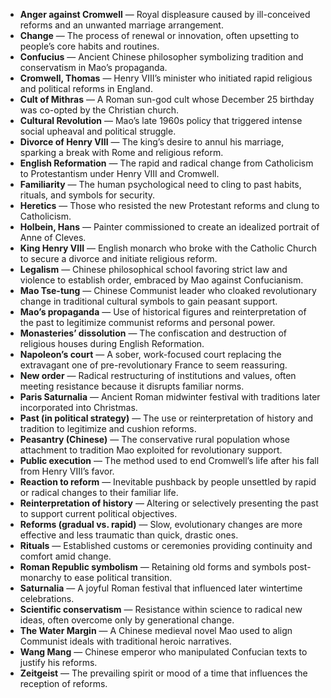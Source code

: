 - **Anger against Cromwell** — Royal displeasure caused by ill-conceived reforms and an unwanted marriage arrangement.  
- **Change** — The process of renewal or innovation, often upsetting to people’s core habits and routines.  
- **Confucius** — Ancient Chinese philosopher symbolizing tradition and conservatism in Mao’s propaganda.  
- **Cromwell, Thomas** — Henry VIII’s minister who initiated rapid religious and political reforms in England.  
- **Cult of Mithras** — A Roman sun-god cult whose December 25 birthday was co-opted by the Christian church.  
- **Cultural Revolution** — Mao’s late 1960s policy that triggered intense social upheaval and political struggle.  
- **Divorce of Henry VIII** — The king’s desire to annul his marriage, sparking a break with Rome and religious reform.  
- **English Reformation** — The rapid and radical change from Catholicism to Protestantism under Henry VIII and Cromwell.  
- **Familiarity** — The human psychological need to cling to past habits, rituals, and symbols for security.  
- **Heretics** — Those who resisted the new Protestant reforms and clung to Catholicism.  
- **Holbein, Hans** — Painter commissioned to create an idealized portrait of Anne of Cleves.  
- **King Henry VIII** — English monarch who broke with the Catholic Church to secure a divorce and initiate religious reform.  
- **Legalism** — Chinese philosophical school favoring strict law and violence to establish order, embraced by Mao against Confucianism.  
- **Mao Tse-tung** — Chinese Communist leader who cloaked revolutionary change in traditional cultural symbols to gain peasant support.  
- **Mao’s propaganda** — Use of historical figures and reinterpretation of the past to legitimize communist reforms and personal power.  
- **Monasteries’ dissolution** — The confiscation and destruction of religious houses during English Reformation.  
- **Napoleon’s court** — A sober, work-focused court replacing the extravagant one of pre-revolutionary France to seem reassuring.  
- **New order** — Radical restructuring of institutions and values, often meeting resistance because it disrupts familiar norms.  
- **Paris Saturnalia** — Ancient Roman midwinter festival with traditions later incorporated into Christmas.  
- **Past (in political strategy)** — The use or reinterpretation of history and tradition to legitimize and cushion reforms.  
- **Peasantry (Chinese)** — The conservative rural population whose attachment to tradition Mao exploited for revolutionary support.  
- **Public execution** — The method used to end Cromwell’s life after his fall from Henry VIII’s favor.  
- **Reaction to reform** — Inevitable pushback by people unsettled by rapid or radical changes to their familiar life.  
- **Reinterpretation of history** — Altering or selectively presenting the past to support current political objectives.  
- **Reforms (gradual vs. rapid)** — Slow, evolutionary changes are more effective and less traumatic than quick, drastic ones.  
- **Rituals** — Established customs or ceremonies providing continuity and comfort amid change.  
- **Roman Republic symbolism** — Retaining old forms and symbols post-monarchy to ease political transition.  
- **Saturnalia** — A joyful Roman festival that influenced later wintertime celebrations.  
- **Scientific conservatism** — Resistance within science to radical new ideas, often overcome only by generational change.  
- **The Water Margin** — A Chinese medieval novel Mao used to align Communist ideals with traditional heroic narratives.  
- **Wang Mang** — Chinese emperor who manipulated Confucian texts to justify his reforms.  
- **Zeitgeist** — The prevailing spirit or mood of a time that influences the reception of reforms.
